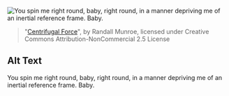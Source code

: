 ![You spin me right round, baby, right round, in a manner depriving me of an inertial reference frame.  Baby.](https://imgs.xkcd.com/comics/centrifugal_force.png)
> "[Centrifugal Force](https://xkcd.com/123/)", by Randall Munroe, licensed under Creative Commons Attribution-NonCommercial 2.5 License

## Alt Text
You spin me right round, baby, right round, in a manner depriving me of an inertial reference frame.  Baby.
